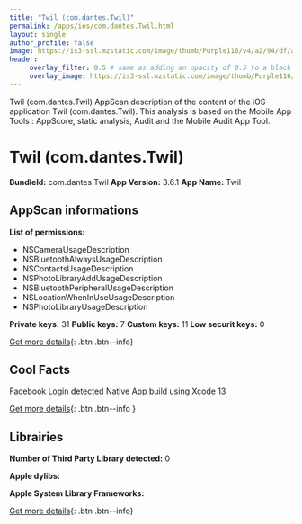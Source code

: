 ```yaml
---
title: "Twil (com.dantes.Twil)"
permalink: /apps/ios/com.dantes.Twil.html
layout: single
author_profile: false
image: https://is3-ssl.mzstatic.com/image/thumb/Purple116/v4/a2/94/df/a294df5e-b1de-63e1-e52e-67b24be179bf/AppIcon-0-0-1x_U007emarketing-0-0-0-3-0-0-sRGB-0-0-0-GLES2_U002c0-512MB-85-220-0-0.png/512x512bb.jpg
header: 
     overlay_filter: 0.5 # same as adding an opacity of 0.5 to a black background
     overlay_image: https://is3-ssl.mzstatic.com/image/thumb/Purple116/v4/a2/94/df/a294df5e-b1de-63e1-e52e-67b24be179bf/AppIcon-0-0-1x_U007emarketing-0-0-0-3-0-0-sRGB-0-0-0-GLES2_U002c0-512MB-85-220-0-0.png/512x512bb.jpg
---
```

Twil (com.dantes.Twil) AppScan description of the content of the iOS application Twil (com.dantes.Twil). This analysis is based on the Mobile App Tools : AppScore, static analysis, Audit and the Mobile Audit App Tool.

# Twil (com.dantes.Twil)

**BundleId:** com.dantes.Twil
**App Version:** 3.6.1
**App Name:** Twil


## AppScan informations 

**List of permissions:** 
- NSCameraUsageDescription
- NSBluetoothAlwaysUsageDescription
- NSContactsUsageDescription
- NSPhotoLibraryAddUsageDescription
- NSBluetoothPeripheralUsageDescription
- NSLocationWhenInUseUsageDescription
- NSPhotoLibraryUsageDescription
  
  
**Private keys:** 31
**Public keys:** 7
**Custom keys:** 11
**Low securit keys:** 0
  
[Get more details](/pricing.html){: .btn .btn--info}

## Cool Facts

Facebook Login detected
Native App
build using Xcode 13
  
[Get more details](/pricing.html){: .btn .btn--info }

## Librairies 
**Number of Third Party Library detected:** 0


**Apple dylibs:**


**Apple System Library Frameworks:**


  
[Get more details](/pricing.html){: .btn .btn--info}

